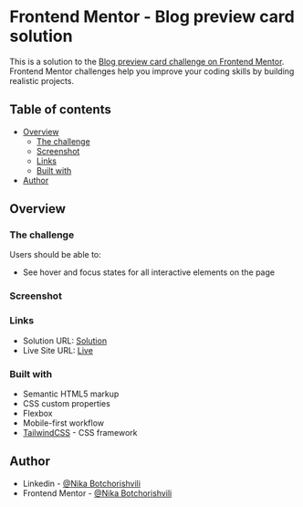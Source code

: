 # Frontend Mentor - Blog preview card solution

This is a solution to the [Blog preview card challenge on Frontend Mentor](https://www.frontendmentor.io/challenges/blog-preview-card-ckPaj01IcS). Frontend Mentor challenges help you improve your coding skills by building realistic projects. 

## Table of contents

- [Overview](#overview)
  - [The challenge](#the-challenge)
  - [Screenshot](#screenshot)
  - [Links](#links)
  - [Built with](#built-with)
- [Author](#author)

## Overview

### The challenge

Users should be able to:

- See hover and focus states for all interactive elements on the page

### Screenshot
### Links

- Solution URL: [Solution](https://www.frontendmentor.io/solutions/blog-preview-card-sX-PeIPFUJ)
- Live Site URL: [Live](https://blog-preview-card-gilt.vercel.app/)

### Built with

- Semantic HTML5 markup
- CSS custom properties
- Flexbox
- Mobile-first workflow
- [TailwindCSS](https://tailwindcss.com/) - CSS framework

## Author

- Linkedin - [@Nika Botchorishvili](https://www.linkedin.com/in/nika-botchorishvili-a27b09234/)
- Frontend Mentor - [@Nika Botchorishvili](https://www.frontendmentor.io/profile/NikaBotchorishvili)
